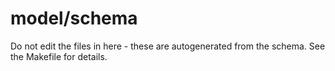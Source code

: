 # model/schema

Do not edit the files in here - these are autogenerated from the schema. See the Makefile for details.
